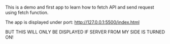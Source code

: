 This is a demo and first app to learn how to fetch API and send request using fetch function.

The app is displayed under port:
http://127.0.0.1:5500/index.html

BUT THIS WILL ONLY BE DISPLAYED IF SERVER FROM MY SIDE IS TURNED ON!